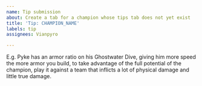 ```yaml
---
name: Tip submission
about: Create a tab for a champion whose tips tab does not yet exist
title: 'Tip: CHAMPION_NAME'
labels: tip
assignees: Vianpyro

---
```


E.g. Pyke has an armor ratio on his Ghostwater Dive, giving him more speed the more armor you build, to take advantage of the full potential of the champion, play it against a team that inflicts a lot of physical damage and little true damage.
